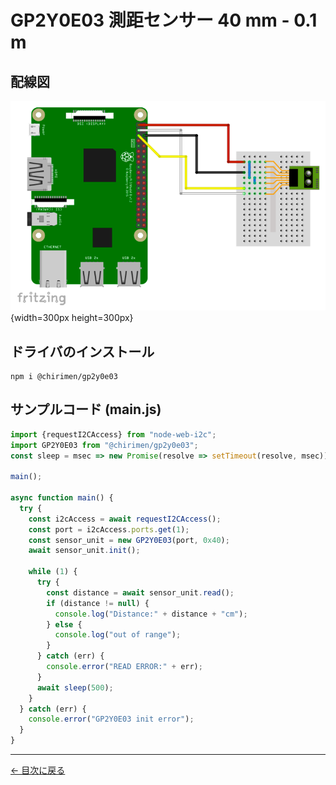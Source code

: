# GP2Y0E03 測距センサー 40 mm - 0.1 m

## 配線図

![配線図](./schematic.png "schematic"){width=300px height=300px}

## ドライバのインストール

```
npm i @chirimen/gp2y0e03
```

## サンプルコード (main.js)

```javascript
import {requestI2CAccess} from "node-web-i2c";
import GP2Y0E03 from "@chirimen/gp2y0e03";
const sleep = msec => new Promise(resolve => setTimeout(resolve, msec));

main();

async function main() {
  try {
    const i2cAccess = await requestI2CAccess();
    const port = i2cAccess.ports.get(1);
    const sensor_unit = new GP2Y0E03(port, 0x40);
    await sensor_unit.init();

    while (1) {
      try {
        const distance = await sensor_unit.read();
        if (distance != null) {
          console.log("Distance:" + distance + "cm");
        } else {
          console.log("out of range");
        }
      } catch (err) {
        console.error("READ ERROR:" + err);
      }
      await sleep(500);
    }
  } catch (err) {
    console.error("GP2Y0E03 init error");
  }
}
```


---
[← 目次に戻る](../index.md)
